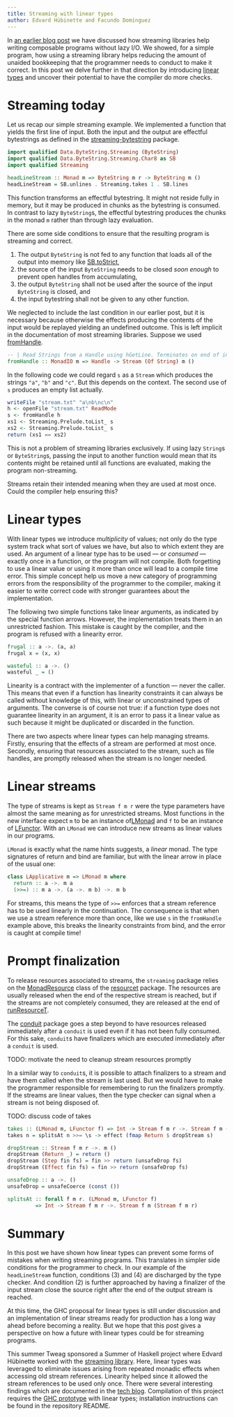 ```yaml
---
title: Streaming with linear types
author: Edvard Hübinette and Facundo Domínguez
---
```


In
[an earlier blog post](http://www.tweag.io/posts/2017-07-27-streaming-programs.html)
we have discussed how streaming libraries
help writing composable programs without lazy I/O. We showed, for
a simple program, how using a streaming library helps reducing the
amount of unaided bookkeeping that the programmer needs to conduct
to make it correct. In this post we delve further in that direction
by introducing
[linear types](http://www.tweag.io/posts/2017-03-13-linear-types.html)
and uncover their potential to have the compiler do more checks.

# Streaming today

Let us recap our simple streaming example. We implemented a
function that yields the first line of input. Both the input and
the output are effectful bytestrings as defined in the
[streaming-bytestring](http://www.stackage.org/package/streaming-bytestring)
package.

```Haskell
import qualified Data.ByteString.Streaming (ByteString)
import qualified Data.ByteString.Streaming.Char8 as SB
import qualified Streaming

headLineStream :: Monad m => ByteString m r -> ByteString m ()
headLineStream = SB.unlines . Streaming.takes 1 . SB.lines
```

This function transforms an effectful bytestring. It might not reside
fully in memory, but it may be produced in chunks as the bytestring is
consumed. In contrast to lazy `ByteString`s, the effectful bytestring
produces the chunks in the monad `m` rather than through lazy
evaluation. 

There are some side conditions to ensure that the resulting program is
streaming and correct.
 1. The output `ByteString` is not fed to any function that loads all of
   the output into memory like
   [SB.toStrict](https://www.stackage.org/haddock/lts-8.22/streaming-bytestring-0.1.4.6/Data-ByteString-Streaming-Char8.html#v:toStrict),
 2. the source of the input `ByteString` needs to be closed *soon enough* to
   prevent open handles from accumulating,
 3. the output `ByteString` shall not be used after the source of the
   input `ByteString` is closed, and
 4. the input bytestring shall not be given to any other function.
 
We neglected to include the last condition in our earlier post,
but it is necessary because otherwise the effects producing the
contents of the input would be replayed yielding an undefined outcome.
This is left implicit in the documentation of most streaming libraries.
Suppose we used
[fromHandle](https://www.stackage.org/haddock/lts-9.4/streaming-0.1.4.5/Streaming-Prelude.html#v:fromHandle).

``` haskell
-- | Read Strings from a Handle using hGetLine. Terminates on end of input.
fromHandle :: MonadIO m => Handle -> Stream (Of String) m ()
```

In the following code we could regard `s` as a `Stream` which produces
the strings `"a"`, `"b"` and `"c"`. But this depends on the context. The
second use of `s` produces an empty list actually.

``` haskell
writeFile "stream.txt" "a\nb\nc\n"
h <- openFile "stream.txt" ReadMode
s <- fromHandle h
xs1 <- Streaming.Prelude.toList_ s
xs2 <- Streaming.Prelude.toList_ s
return (xs1 == xs2)
```

This is not a problem of streaming libraries exclusively. If using lazy
`String`s or `ByteString`s, passing the input to another
function would mean that its contents might be retained until all
functions are evaluated, making the program non-streaming.

Streams retain their intended meaning when they are used at most once.
Could the compiler help ensuring this?

# Linear types

With linear types we introduce _multiplicity_ of values; not only do
the type system track what sort of values we have, but also to which
extent they are used. An argument of a linear type has to be used — or
_consumed_ — exactly once in a function, or the program will not
compile. Both forgetting to use a linear value or using it
more than once will lead to a compile time error. This simple concept 
help us move a new category of programming errors from the
responsibility of the programmer to the compiler, making it easier
to write correct code with stronger guarantees about the implementation.

The following two simple functions take linear arguments, as indicated
by the special function arrows. However, the implementation treats them
in an unrestricted fashion. This mistake is caught by the compiler, and
the program is refused with a linearity error.

```haskell
frugal :: a ->. (a, a)
frugal x = (x, x)

wasteful :: a ->. ()
wasteful _ = ()
```

Linearity is a contract with the implementer of a function — never the
caller. This means that even if a function has linearity constraints it
can always be called without knowledge of this, with linear or
unconstrained types of arguments. The converse is of course not true:
if a function type does not guarantee linearity in an argument, it is
an error to pass it a linear value as such because it might be duplicated
or discarded in the function.

There are two aspects where linear types can help managing streams.
Firstly, ensuring that the effects of a stream are performed at most
once. Secondly, ensuring that resources associated to the stream,
such as file handles, are promptly released when the stream is no longer
needed.

# Linear streams

The type of streams is kept as `Stream f m r` were the type parameters
have almost the same meaning as for unrestricted streams. Most functions
in the new interface expect `m` to be an instance of[LMonad](https://github.com/m0ar/safe-streaming/blob/master/src/Control/Monad/LMonad.hs) and `f`
to be an instance of [LFunctor](https://github.com/m0ar/safe-streaming/blob/master/src/Data/Functor/LFunctor.hs).
With an `LMonad` we can introduce new streams as linear values in our 
programs.

`LMonad` is exactly what the name hints suggests, a _linear_ monad. The
type signatures of return and bind are familiar, but with the linear
arrow in place of the usual one:

```haskell
class LApplicative m => LMonad m where
  return :: a ->. m a
  (>>=) :: m a ->. (a ->. m b) ->. m b
```

For streams, this means the type of `>>=` enforces that a stream reference
has to be used linearly in the continuation. The consequence is that when 
we use a stream reference more than once, like we use `s` in the `fromHandle`
example above, this breaks the linearity constraints from bind, and the
error is caught at compile time! 


# Prompt finalization

To release resources associated to streams, the `streaming` package
relies on the
[MonadResource](https://www.stackage.org/haddock/lts-9.4/resourcet-1.1.9/Control-Monad-Trans-Resource.html#t:MonadResource)
class of the
[resourcet](https://www.stackage.org/lts-9.4/package/resourcet) package.
The resources are usually released when the end of the respective stream
is reached, but if the streams are not completely consumed, they are
released at the end of
[runResourceT](https://www.stackage.org/haddock/lts-9.4/resourcet-1.1.9/Control-Monad-Trans-Resource.html#v:runResourceT).

The [conduit](https://www.stackage.org/lts-9.4/package/conduit) package
goes a step beyond to have resources released immediately after a
`conduit` is used even if it has not been fully consumed. For this sake,
`conduit`s have finalizers which are executed immediately after a
`conduit` is used.

TODO: motivate the need to cleanup stream resources promptly 

In a similar way to `conduit`s, it is possible to attach finalizers to a
stream and have them called when the stream is last used. But we would
have to make the programmer responsible for remembering to run the
finalizers promptly. If the streams are linear values, then the type
checker can signal when a stream is not being disposed of.

TODO: discuss code of takes

``` haskell
takes :: (LMonad m, LFunctor f) => Int -> Stream f m r ->. Stream f m ()
takes n = splitsAt n >>= \s -> effect (fmap Return $ dropStream s)

dropStream :: Stream f m r ->. m ()
dropStream (Return _) = return ()
dropStream (Step fin fs) = fin >> return (unsafeDrop fs)
dropStream (Effect fin fs) = fin >> return (unsafeDrop fs)

unsafeDrop :: a ->. ()
unsafeDrop = unsafeCoerce (const ())

splitsAt :: forall f m r. (LMonad m, LFunctor f)
         => Int -> Stream f m r ->. Stream f m (Stream f m r)
```

# Summary

In this post we have shown how linear types can prevent some forms of
mistakes when writing streaming programs. This translates in simpler
side conditions for the programmer to check. In our example of the
`headLineStream` function, conditions (3) and (4) are discharged by
the type checker. And condition (2) is further approached by having
a finalizer of the input stream close the source right after the end
of the output stream is reached.

At this time, the GHC proposal for linear types is still under
discussion and an implementation of linear streams ready for production
has a long way ahead before becoming a reality. But we hope that this
post gives a perspective on how a future with linear types could be for
streaming programs.

This summer Tweag sponsored a Summer of Haskell project where Edvard
Hübinette worked with the [streaming library](https://github.com/m0ar/safe-streaming).
Here, linear types was leveraged to eliminate issues arising from
repeated monadic effects when accessing old stream references.
Linearity helped since it allowed the stream references to be used
only once. There were several interesting findings which are documented
in the [tech blog](https://m0ar.github.io/safe-streaming/). Compilation
of this project requires the [GHC prototype](https://github.com/tweag/ghc/tree/linear-types)
with linear types; installation instructions can be found in the
repository README.
